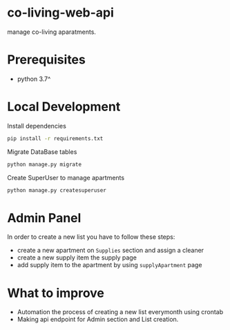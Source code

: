 # co-living-web-api

manage co-living aparatments.

# Prerequisites

- python 3.7^

# Local Development

Install dependencies
```bash
pip install -r requirements.txt
```

Migrate DataBase tables
```bash
python manage.py migrate
```

Create SuperUser to manage apartments
```bash
python manage.py createsuperuser
```

# Admin Panel
In order to create a new list you have to follow these steps:

* create a new apartment on `Supplies` section and assign a cleaner
* create a new supply item the supply page
* add supply item to the apartment by using `supplyApartment` page

# What to improve

* Automation the process of creating a new list everymonth using crontab
* Making api endpoint for Admin section and List creation.
